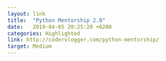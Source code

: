 ```yaml
---
layout: link
title:  "Python Mentorship 2.0"
date:   2019-04-05 20:25:20 +0200
categories: Highlighted
link: http://codervlogger.com/python-mentorship/
target: Medium
---
```

